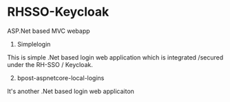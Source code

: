 # RHSSO-Keycloak

ASP.Net based MVC webapp 

1. Simplelogin

This is simple .Net based login web application which is integrated /secured under the RH-SSO / Keycloak.

2. bpost-aspnetcore-local-logins

It's another .Net based login web applicaiton
